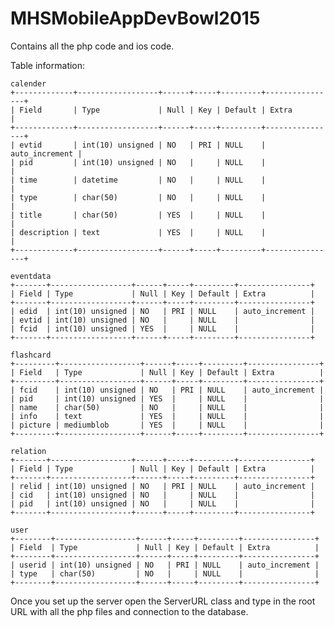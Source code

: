# MHSMobileAppDevBowl2015
Contains all the php code and ios code.


Table information:

	calender
	+-------------+------------------+------+-----+---------+----------------+
	| Field       | Type             | Null | Key | Default | Extra          |
	+-------------+------------------+------+-----+---------+----------------+
	| evtid       | int(10) unsigned | NO   | PRI | NULL    | auto_increment |
	| pid         | int(10) unsigned | NO   |     | NULL    |                |
	| time        | datetime         | NO   |     | NULL    |                |
	| type        | char(50)         | NO   |     | NULL    |                |
	| title       | char(50)         | YES  |     | NULL    |                |
	| description | text             | YES  |     | NULL    |                |
	+-------------+------------------+------+-----+---------+----------------+
	
	eventdata
	+-------+------------------+------+-----+---------+----------------+
	| Field | Type             | Null | Key | Default | Extra          |
	+-------+------------------+------+-----+---------+----------------+
	| edid  | int(10) unsigned | NO   | PRI | NULL    | auto_increment |
	| evtid | int(10) unsigned | NO   |     | NULL    |                |
	| fcid  | int(10) unsigned | YES  |     | NULL    |                |
	+-------+------------------+------+-----+---------+----------------+
	
	flashcard
	+---------+------------------+------+-----+---------+----------------+
	| Field   | Type             | Null | Key | Default | Extra          |
	+---------+------------------+------+-----+---------+----------------+
	| fcid    | int(10) unsigned | NO   | PRI | NULL    | auto_increment |
	| pid     | int(10) unsigned | YES  |     | NULL    |                |
	| name    | char(50)         | NO   |     | NULL    |                |
	| info    | text             | YES  |     | NULL    |                |
	| picture | mediumblob       | YES  |     | NULL    |                |
	+---------+------------------+------+-----+---------+----------------+
	
	relation
	+-------+------------------+------+-----+---------+----------------+
	| Field | Type             | Null | Key | Default | Extra          |
	+-------+------------------+------+-----+---------+----------------+
	| relid | int(10) unsigned | NO   | PRI | NULL    | auto_increment |
	| cid   | int(10) unsigned | NO   |     | NULL    |                |
	| pid   | int(10) unsigned | NO   |     | NULL    |                |
	+-------+------------------+------+-----+---------+----------------+
	
	user
	+--------+------------------+------+-----+---------+----------------+
	| Field  | Type             | Null | Key | Default | Extra          |
	+--------+------------------+------+-----+---------+----------------+
	| userid | int(10) unsigned | NO   | PRI | NULL    | auto_increment |
	| type   | char(50)         | NO   |     | NULL    |                |
	+--------+------------------+------+-----+---------+----------------+	
Once you set up the server open the ServerURL class and type in the root URL with all the php files and connection to the database.

